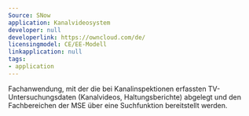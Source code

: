 ```yaml
---
Source: SNow
application: Kanalvideosystem
developer: null
developerlink: https://owncloud.com/de/
licensingmodel: CE/EE-Modell
linkapplication: null
tags:
- application
---
```

Fachanwendung, mit der die bei Kanalinspektionen erfassten TV-Untersuchungsdaten (Kanalvideos, Haltungsberichte) abgelegt und den Fachbereichen der MSE über eine Suchfunktion bereitstellt werden.
